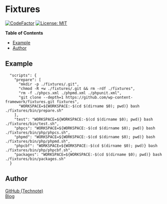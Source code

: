 # Fixtures

[![CodeFactor](https://www.codefactor.io/repository/github/wp-content-framework/fixtures/badge)](https://www.codefactor.io/repository/github/wp-content-framework/fixtures)
[![License: MIT](https://img.shields.io/badge/License-MIT-blue.svg)](https://github.com/technote-space/jquery.marker-animation/blob/master/LICENSE)

<!-- START doctoc generated TOC please keep comment here to allow auto update -->
<!-- DON'T EDIT THIS SECTION, INSTEAD RE-RUN doctoc TO UPDATE -->
**Table of Contents**

- [Example](#example)
- [Author](#author)

<!-- END doctoc generated TOC please keep comment here to allow auto update -->

## Example
```
  "scripts": {
    "prepare": [
      "mkdir -p ./fixtures/.git",
      "chmod -R +w ./fixtures/.git && rm -rdf ./fixtures",
      "rm -f ./phpcs.xml ./phpmd.xml ./phpunit.xml",
      "git clone --depth=1 https://github.com/wp-content-framework/fixtures.git fixtures",
      "WORKSPACE=${WORKSPACE:-$(cd $(dirname $0); pwd)} bash ./fixtures/bin/prepare.sh"
    ],
    "test": "WORKSPACE=${WORKSPACE:-$(cd $(dirname $0); pwd)} bash ./fixtures/bin/test.sh",
    "phpcs": "WORKSPACE=${WORKSPACE:-$(cd $(dirname $0); pwd)} bash ./fixtures/bin/php/phpcs.sh",
    "phpmd": "WORKSPACE=${WORKSPACE:-$(cd $(dirname $0); pwd)} bash ./fixtures/bin/php/phpmd.sh",
    "phpcbf": "WORKSPACE=${WORKSPACE:-$(cd $(dirname $0); pwd)} bash ./fixtures/bin/php/phpcbf.sh",
    "packages": "WORKSPACE=${WORKSPACE:-$(cd $(dirname $0); pwd)} bash ./fixtures/bin/packages.sh"
  }
```

## Author
[GitHub (Technote)](https://github.com/technote-space)  
[Blog](https://technote.space)
